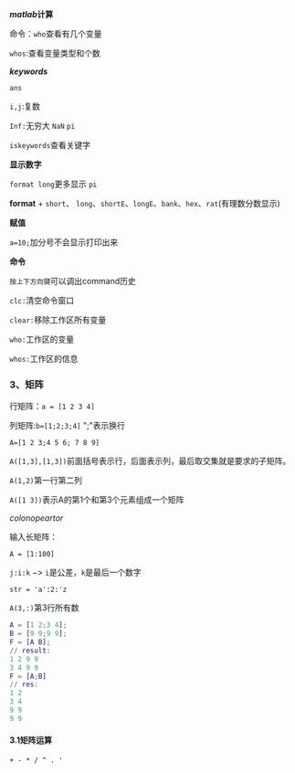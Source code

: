 **$matlab$计算**

命令：`who`查看有几个变量

`whos`:查看变量类型和个数



**$keywords$**

`ans` 

`i,j`:复数

`Inf:`无穷大   `NaN` `pi`

`iskeywords`查看关键字



**显示数字**

`format long`更多显示 `pi`

**format**  +  `short`、 `long`、`shortE`、`longE`、`bank`、`hex`、`rat`(有理数分数显示) 

  

**赋值**

`a=10;`加分号不会显示打印出来

**命令**

`按上下方向键`可以调出command历史

`clc:`清空命令窗口

`clear:`移除工作区所有变量

`who:`工作区的变量

`whos:`工作区的信息



### **3、矩阵**

行矩阵：`a = [1 2 3 4]`

列矩阵:`b=[1;2;3;4]` ";"表示换行

`A=[1 2 3;4 5 6; 7 8 9]`

`A([1,3],[1,3])`前面括号表示行，后面表示列，最后取交集就是要求的子矩阵。

`A(1,2)`第一行第二列

`A([1 3])`表示A的第1个和第3个元素组成一个矩阵



$colon opeartor$

输入长矩阵：

`A = [1:100]`

`j:i:k` $->$   `i`是公差，`k`是最后一个数字

`str = 'a':2:'z` 

 `A(3,:)`第3行所有数



```matlab
A = [1 2;3 4];
B = [9 9;9 9];
F = [A B];
// result:
1 2 9 9
3 4 9 9
F = [A;B]
// res:
1 2 
3 4 
9 9
9 9

```



#### 3.1矩阵运算

`+ - * / ^ . '  `



